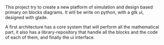 This project try to create a new platform of simulation and design based primary on blocks diagrams. It will be write on python, with a gtk ui, designed with glade.

A first architecture has a core system that will perform all the mathematical part, it also has a library-repository that handle all the blocks and the code of each of them, and finally the ui interface.